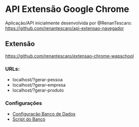 # API Extensão Google Chrome
Aplicação/API inicialmente desenvolvida por @RenanTescaro: https://github.com/renantescaro/api-extensao-navegador

## Extensão 
https://github.com/renantescaro/extensao-chrome-wapschool

### URLs: 
- localhost/?gerar-pessoa
- localhost/?gerar-empresa
- localhost/?gerar-produto

### Configurações
- [Configuração Banco de Dados](Configuracoes.php)
- [Script do Banco](tabelas.sql)
